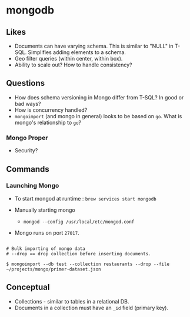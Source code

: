 # mongodb

## Likes

* Documents can have varying schema. This is similar to "NULL" in T-SQL. Simplifies adding elements to a schema.
* Geo filter queries (within center, within box).
* Ability to scale out? How to handle consistency?

## Questions

* How does schema versioning in Mongo differ from T-SQL? In good or bad ways?
* How is concurrency handled?
* `mongoimport` (and mongo in general) looks to be based on `go`. What is mongo's relationship to `go`?

### Mongo Proper

* Security?

## Commands

### Launching Mongo

* To start mongod at runtime : `brew services start mongodb`

* Manually starting mongo
  * `mongod --config /usr/local/etc/mongod.conf`

* Mongo runs on port `27017`.

```

# Bulk importing of mongo data
# --drop == drop collection before inserting documents.

$ mongoimport --db test --collection restaurants --drop --file ~/projects/mongo/primer-dataset.json
```

## Conceptual

* Collections - similar to tables in a relational DB.
* Documents in a collection must have an `_id` field (primary key).
